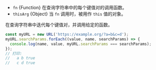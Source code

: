 
* `fn` {Function} 在查询字符串中的每个键值对的调用函数。
* `thisArg` {Object} 当 `fn` 调用时，被用作 `this` 值的对象。

在查询字符串中迭代每个键值对，并调用给定的函数。

```js
const myURL = new URL('https://example.org/?a=b&c=d');
myURL.searchParams.forEach((value, name, searchParams) => {
  console.log(name, value, myURL.searchParams === searchParams);
});
// 打印:
//   a b true
//   c d true
```

